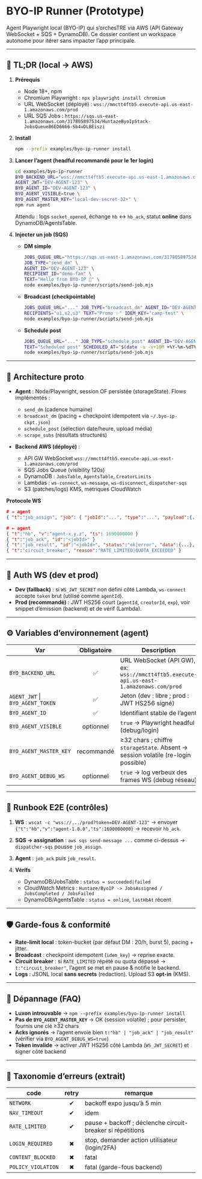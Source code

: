 # BYO-IP Runner (Prototype)

Agent Playwright local (BYO-IP) qui s’orchesTRE via AWS (API Gateway WebSocket + SQS + DynamoDB).
Ce dossier contient un workspace autonome pour itérer sans impacter l’app principale.

---

## 🚀 TL;DR (local → AWS)

1. **Prérequis**
   - Node 18+, npm
   - Chromium Playwright : `npx playwright install chromium`
   - URL WebSocket (déployé) : `wss://mmctt4ftb5.execute-api.us-east-1.amazonaws.com/prod`
   - URL SQS Jobs : `https://sqs.us-east-1.amazonaws.com/317805897534/HuntazeByoIpStack-JobsQueue86ED6666-Sb4vDLBEiszi`

2. **Install**
   ```bash
   npm --prefix examples/byo-ip-runner install
   ```

3. **Lancer l’agent (headful recommandé pour le 1er login)**

   ```bash
   cd examples/byo-ip-runner
   BYO_BACKEND_URL="wss://mmctt4ftb5.execute-api.us-east-1.amazonaws.com/prod" \
   AGENT_JWT="DEV-AGENT-123" \
   BYO_AGENT_ID="DEV-AGENT-123" \
   BYO_AGENT_VISIBLE=true \
   BYO_AGENT_MASTER_KEY="local-dev-secret-32+" \
   npm run agent
   ```

   Attendu : logs `socket_opened`, échange `hb` ↔ `hb_ack`, statut **online** dans DynamoDB/AgentsTable.

4. **Injecter un job (SQS)**

   * **DM simple**

     ```bash
     JOBS_QUEUE_URL="https://sqs.us-east-1.amazonaws.com/317805897534/HuntazeByoIpStack-JobsQueue86ED6666-Sb4vDLBEiszi" \
     JOB_TYPE="send_dm" \
     AGENT_ID="DEV-AGENT-123" \
     RECIPIENT_ID="demo-fan" \
     TEXT="Hello from BYO-IP 👋" \
     node examples/byo-ip-runner/scripts/send-job.mjs
     ```
   * **Broadcast (checkpointable)**

     ```bash
     JOBS_QUEUE_URL="..." JOB_TYPE="broadcast_dm" AGENT_ID="DEV-AGENT-123" \
     RECIPIENTS="u1,u2,u3" TEXT="Promo ✨" IDEM_KEY="camp-test" \
     node examples/byo-ip-runner/scripts/send-job.mjs
     ```
   * **Schedule post**

     ```bash
     JOBS_QUEUE_URL="..." JOB_TYPE="schedule_post" AGENT_ID="DEV-AGENT-123" \
     TEXT="Scheduled post" SCHEDULED_AT="$(date -u -v+10M +%Y-%m-%dT%H:%M:00Z)" TZ="Europe/Paris" \
     node examples/byo-ip-runner/scripts/send-job.mjs
     ```

---

## 🧩 Architecture proto

* **Agent** : Node/Playwright, session OF persistée (storageState). Flows implémentés :

  * `send_dm` (cadence humaine)
  * `broadcast_dm` (pacing + checkpoint idempotent via `~/.byo-ip-ckpt.json`)
  * `schedule_post` (sélection date/heure, upload média)
  * `scrape_subs` (résultats structurés)
* **Backend AWS (déployé)** :

  * API GW WebSocket `wss://mmctt4ftb5.execute-api.us-east-1.amazonaws.com/prod`
  * SQS Jobs Queue (visibility 120s)
  * DynamoDB : `JobsTable`, `AgentsTable`, `CreatorLimits`
  * Lambdas : `ws-connect`, `ws-message`, `ws-disconnect`, `dispatcher-sqs`
  * S3 (patches/logs) KMS, métriques CloudWatch

**Protocole WS**

```json
# → agent
{ "t":"job_assign", "job": { "jobId":"...", "type":"...", "payload":{...} } }

# ← agent
{ "t":"hb", "v":"agent-x.y.z", "ts": 1690000000 }
{ "t":"job_ack", "id":"<jobId>" }
{ "t":"job_result", "id":"<jobId>", "status":"ok|error", "data":{...}, "err": {"code":"..."} }
{ "t":"circuit_breaker", "reason":"RATE_LIMITED|QUOTA_EXCEEDED" }
```

---

## 🔐 Auth WS (dev et prod)

* **Dev (fallback)** : si `WS_JWT_SECRET` non défini côté Lambda, `ws-connect` accepte `token` brut (utilisé comme `agentId`).
* **Prod (recommandé)** : JWT HS256 court (`agentId`, `creatorId`, `exp`), voir snippet d’émission (backend) et de vérif (Lambda).

---

## ⚙️ Variables d’environnement (agent)

| Var                             | Obligatoire | Description                                                                             |
| ------------------------------- | :---------: | --------------------------------------------------------------------------------------- |
| `BYO_BACKEND_URL`               |      ✅      | URL WebSocket (API GW), ex: `wss://mmctt4ftb5.execute-api.us-east-1.amazonaws.com/prod` |
| `AGENT_JWT` \| `BYO_AGENT_TOKEN` |      ✅      | Jeton (dev : libre ; prod : JWT HS256 signé)                                            |
| `BYO_AGENT_ID`                  |      ✅      | Identifiant stable de l’agent                                                           |
| `BYO_AGENT_VISIBLE`             |  optionnel  | `true` → Playwright headful (debug/login)                                               |
| `BYO_AGENT_MASTER_KEY`          |  recommandé | ≥32 chars ; chiffre `storageState`. Absent → session volatile (re-login possible)       |
| `BYO_AGENT_DEBUG_WS`            |  optionnel  | `true` → log verbeux des frames WS (debug réseau)                                       |

---

## 🧪 Runbook E2E (contrôles)

1. **WS** : `wscat -c "wss://.../prod?token=DEV-AGENT-123"` → envoyer `{"t":"hb","v":"agent-1.0.0","ts":1690000000}` → recevoir `hb_ack`.
2. **SQS → assignation** : `aws sqs send-message ...` comme ci-dessus → `dispatcher-sqs` pousse `job_assign`.
3. **Agent** : `job_ack` puis `job_result`.
4. **Vérifs**

   * DynamoDB/JobsTable : `status = succeeded|failed`
   * CloudWatch Metrics : `Huntaze/ByoIP -> JobsAssigned / JobsCompleted / JobsFailed`
   * DynamoDB/AgentsTable : `status = online`, `lastHbAt` récent

---

## 🛡️ Garde-fous & conformité

* **Rate-limit local** : token-bucket (par défaut DM : 20/h, burst 5), pacing + jitter.
* **Broadcast** : checkpoint idempotent (`idem_key`) → reprise exacte.
* **Circuit breaker** : si `RATE_LIMITED` répété ou quota dépassé → `t:"circuit_breaker"`, l’agent se met en pause & notifie le backend.
* **Logs** : JSONL local **sans secrets** (redaction). Upload S3 **opt-in** (KMS).

---

## 🧰 Dépannage (FAQ)

* **Luxon introuvable** → `npm --prefix examples/byo-ip-runner install`
* **Pas de `BYO_AGENT_MASTER_KEY`** → OK (session volatile) ; pour persister, fournis une clé ≥32 chars
* **Acks ignorés** → l’agent envoie bien `t:"hb" | "job_ack" | "job_result"` (vérifier via `BYO_AGENT_DEBUG_WS=true`)
* **Token invalide** → activer JWT HS256 côté Lambda (`WS_JWT_SECRET`) et signer côté backend

---

## 📜 Taxonomie d’erreurs (extrait)

| code               | retry | remarque                                                   |
| ------------------ | :---: | ---------------------------------------------------------- |
| `NETWORK`          |   ✔   | backoff expo jusqu’à 5 min                                 |
| `NAV_TIMEOUT`      |   ✔   | idem                                                       |
| `RATE_LIMITED`     |   ✔   | pause + backoff ; déclenche circuit-breaker si répétitions |
| `LOGIN_REQUIRED`   |   ✖   | stop, demander action utilisateur (login/2FA)              |
| `CONTENT_BLOCKED`  |   ✖   | fatal                                                      |
| `POLICY_VIOLATION` |   ✖   | fatal (garde-fous backend)                                 |
